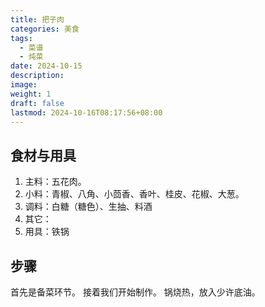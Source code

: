 ```yaml
---
title: 把子肉
categories: 美食
tags:
  - 菜谱
  - 炖菜
date: 2024-10-15
description: 
image: 
weight: 1
draft: false
lastmod: 2024-10-16T08:17:56+08:00
---
```

## 食材与用具

1. 主料：五花肉。
2. 小料：青椒、八角、小茴香、香叶、桂皮、花椒、大葱。
3. 调料：白糖（糖色）、生抽、料酒
4. 其它：
5. 用具：铁锅

## 步骤

首先是备菜环节。
接着我们开始制作。
锅烧热，放入少许底油。




